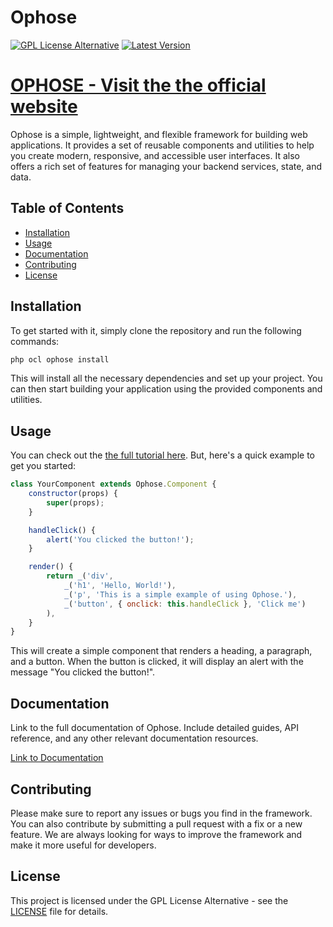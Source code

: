 # Ophose

[![GPL License Alternative](https://img.shields.io/badge/licence-GPL_Licence_Alternative-blue)](https://ophose.ah4.fr/licence)
[![Latest Version](https://img.shields.io/github/v/release/ah-4/ophose-release.svg)](https://github.com/ah4/ophose-release/releases)

# [OPHOSE - Visit the the official website](https://ophose.ah4.fr/)

Ophose is a simple, lightweight, and flexible framework for building web applications. It provides a set of reusable components and utilities to help you create modern, responsive, and accessible user interfaces. It also offers a rich set of features for managing your backend services, state, and data.

## Table of Contents

- [Installation](#installation)
- [Usage](#usage)
- [Documentation](#documentation)
- [Contributing](#contributing)
- [License](#license)

## Installation

To get started with it, simply clone the repository and run the following commands:

```bash
php ocl ophose install
```

This will install all the necessary dependencies and set up your project. You can then start building your application using the provided components and utilities.

## Usage

You can check out the [the full tutorial here](https://ophose.ah4.fr/docs). But, here's a quick example to get you started: 

```javascript
class YourComponent extends Ophose.Component {
    constructor(props) {
        super(props);
    }

    handleClick() {
        alert('You clicked the button!');
    }

    render() {
        return _('div',
            _('h1', 'Hello, World!'),
            _('p', 'This is a simple example of using Ophose.'),
            _('button', { onclick: this.handleClick }, 'Click me')
        ),
    }
}
```

This will create a simple component that renders a heading, a paragraph, and a button. When the button is clicked, it will display an alert with the message "You clicked the button!".

## Documentation

Link to the full documentation of Ophose. Include detailed guides, API reference, and any other relevant documentation resources.

[Link to Documentation](https://ophose2.ah4.fr/docs)

## Contributing

Please make sure to report any issues or bugs you find in the framework. You can also contribute by submitting a pull request with a fix or a new feature. We are always looking for ways to improve the framework and make it more useful for developers.

## License

This project is licensed under the GPL License Alternative - see the [LICENSE](https://ophose.ah4.fr/licence) file for details.
